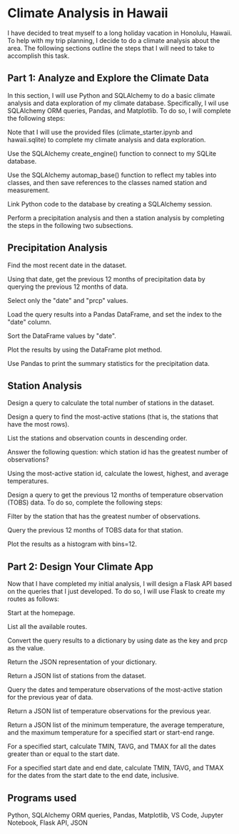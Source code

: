# Climate Analysis in Hawaii

I have decided to treat myself to a long holiday vacation in Honolulu, Hawaii. To help with my trip planning, I decide to do a climate analysis about the area. The following sections outline the steps that I will need to take to accomplish this task.

## Part 1: Analyze and Explore the Climate Data

In this section, I will use Python and SQLAlchemy to do a basic climate analysis and data exploration of my climate database. Specifically, I wil use SQLAlchemy ORM queries, Pandas, and Matplotlib. To do so, I will complete the following steps:

  Note that I will use the provided files (climate_starter.ipynb and hawaii.sqlite) to complete my climate analysis and data exploration.

  Use the SQLAlchemy create_engine() function to connect to my SQLite database.

  Use the SQLAlchemy automap_base() function to reflect my tables into classes, and then save references to the classes named station and measurement.

  Link Python code to the database by creating a SQLAlchemy session.

  Perform a precipitation analysis and then a station analysis by completing the steps in the following two subsections.

## Precipitation Analysis

Find the most recent date in the dataset.

Using that date, get the previous 12 months of precipitation data by querying the previous 12 months of data.

Select only the "date" and "prcp" values.

Load the query results into a Pandas DataFrame, and set the index to the "date" column.

Sort the DataFrame values by "date".

Plot the results by using the DataFrame plot method.

Use Pandas to print the summary statistics for the precipitation data.

## Station Analysis

Design a query to calculate the total number of stations in the dataset.

Design a query to find the most-active stations (that is, the stations that have the most rows).

  List the stations and observation counts in descending order.

  Answer the following question: which station id has the greatest number of observations?

  Using the most-active station id, calculate the lowest, highest, and average temperatures.
  
  Design a query to get the previous 12 months of temperature observation (TOBS) data. To do so, complete the following steps:

Filter by the station that has the greatest number of observations.

Query the previous 12 months of TOBS data for that station.

Plot the results as a histogram with bins=12.

## Part 2: Design Your Climate App
Now that I have completed my initial analysis, I will design a Flask API based on the queries that I just developed. To do so, I will use Flask to create my routes as follows:

Start at the homepage.

List all the available routes.

Convert the query results to a dictionary by using date as the key and prcp as the value.

Return the JSON representation of your dictionary.

Return a JSON list of stations from the dataset.

Query the dates and temperature observations of the most-active station for the previous year of data.

Return a JSON list of temperature observations for the previous year.

Return a JSON list of the minimum temperature, the average temperature, and the maximum temperature for a specified start or start-end range.

For a specified start, calculate TMIN, TAVG, and TMAX for all the dates greater than or equal to the start date.

For a specified start date and end date, calculate TMIN, TAVG, and TMAX for the dates from the start date to the end date, inclusive.
   
## Programs used
Python, SQLAlchemy ORM queries, Pandas, Matplotlib, VS Code, Jupyter Notebook, Flask API, JSON
